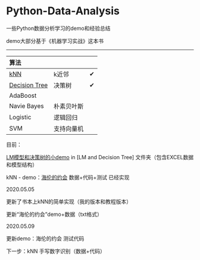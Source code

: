 # Python-Data-Analysis
一些Python数据分析学习的demo和经验总结    

demo大部分基于《机器学习实战》这本书

--------------------------------------------------------------------

| 算法                                                         |            |      |
| :----------------------------------------------------------- | ---------- | ---- |
| [kNN](<https://github.com/szupzj18/Python-Data-Analysis/tree/master/kNN>) | k近邻      | ✔    |
| [Decision Tree](<https://github.com/szupzj18/Python-Data-Analysis/tree/master/LM%20and%20DecisionTree>) | 决策树     | ✔    |
| AdaBoost                                                     |            |      |
| Navie Bayes                                                  | 朴素贝叶斯 |      |
| Logistic                                                     | 逻辑回归   |      |
| SVM                                                          | 支持向量机 |      |

目前：

[LM模型和决策树的小demo](<https://github.com/szupzj18/Python-Data-Analysis/blob/master/LM%20and%20DecisionTree/code.ipynb>) in [LM and Decision Tree] 文件夹（包含EXCEL数据和模型结构）  

kNN - demo：[海伦的约会](<https://github.com/szupzj18/Python-Data-Analysis/blob/master/kNN/kNN%E7%AE%80%E5%8D%95%E5%AE%9E%E7%8E%B0.ipynb>) 数据+代码+测试 已经实现

2020.05.05  

更新了书本上kNN的简单实现（我的版本和教程版本）  

更新“海伦的约会”demo+数据（txt格式） 

2020.05.09  

更新demo：海伦的约会 测试代码  

下一步：kNN 手写数字识别（数据+代码）